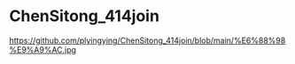 # ChenSitong_414join
https://github.com/plyingying/ChenSitong_414join/blob/main/%E6%88%98%E9%A9%AC.jpg
